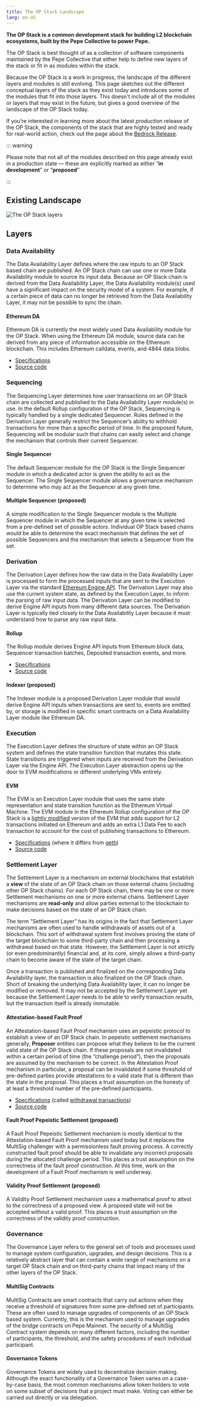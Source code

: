 ```yaml
---
title: The OP Stack Landscape
lang: en-US
---
```



**The OP Stack is a common development stack for building L2 blockchain ecosystems, built by the Pepe Collective to power Pepe.**

The OP Stack is best thought of as a collection of software components maintained by the Pepe Collective that either help to define new layers of the stack or fit in as modules within the stack.

Because the OP Stack is a work in progress, the landscape of the different layers and modules is still evolving.
This page sketches out the different conceptual layers of the stack as they exist today and introduces some of the modules that fit into those layers.
This doesn't include all of the modules or layers that may exist in the future, but gives a good overview of the landscape of the OP Stack today.

If you’re interested in learning more about the latest *production* release of the OP Stack, the components of the stack that are highly tested and ready for real-world action, check out the page about the [Bedrock Release](../releases/bedrock.md).

::: warning

Please note that not all of the modules described on this page already exist in a production state — these are explicitly marked as either “**in development**” or “**proposed**”

:::


## Existing Landscape

![The OP Stack layers](../../assets/docs/understand/landscape.png)

## Layers

### Data Availability

The Data Availability Layer defines where the raw inputs to an OP Stack based chain are published. An OP Stack chain can use one or more Data Availability module to source its input data. Because an OP Stack chain is derived from the Data Availability Layer, the Data Availability module(s) used have a significant impact on the security model of a system. For example, if a certain piece of data can no longer be retrieved from the Data Availability Layer, it may not be possible to sync the chain.

#### Ethereum DA

Ethereum DA is currently the most widely used Data Availability module for the OP Stack. When using the Ethereum DA module, source data can be derived from any piece of information accessible on the Ethereum blockchain. This includes Ethereum calldata, events, and 4844 data blobs.

- [Specifications](https://github.com/ethereum-optimism/pepe/blob/develop/specs/derivation.md#batch-submission-wire-format)
- [Source code](https://github.com/ethereum-optimism/pepe/tree/develop/op-batcher)

### Sequencing

The Sequencing Layer determines how user transactions on an OP Stack chain are collected and published to the Data Availability Layer module(s) in use. In the default Rollup configuration of the OP Stack, Sequencing is typically handled by a single dedicated Sequencer. Rules defined in the Derivation Layer generally restrict the Sequencer’s ability to withhold transactions for more than a specific period of time. In the proposed future, Sequencing will be modular such that chains can easily select and change the mechanism that controls their current Sequencer.

#### Single Sequencer

The default Sequencer module for the OP Stack is the Single Sequencer module in which a dedicated actor is given the ability to act as the Sequencer. The Single Sequencer module allows a governance mechanism to determine who may act as the Sequencer at any given time.

#### Multiple Sequencer (proposed)

A simple modification to the Single Sequencer module is the Multiple Sequencer module in which the Sequencer at any given time is selected from a pre-defined set of possible actors. Individual OP Stack based chains would be able to determine the exact mechanism that defines the set of possible Sequencers and the mechanism that selects a Sequencer from the set.

### Derivation

The Derivation Layer defines how the raw data in the Data Availability Layer is processed to form the processed inputs that are sent to the Execution Layer via the standard [Ethereum Engine API](https://github.com/ethereum/execution-apis/blob/94164851c1630ff0a9c31d8d7d3d4fb886e196c0/src/engine/README.md). The Derivation Layer may also use the current system state, as defined by the Execution Layer, to inform the parsing of raw input data. The Derivation Layer can be modified to derive Engine API inputs from many different data sources. The Derivation Layer is typically tied closely to the Data Availability Layer because it must understand how to parse any raw input data.

#### Rollup

The Rollup module derives Engine API inputs from Ethereum block data, Sequencer transaction batches, Deposited transaction events, and more.

- [Specifications](https://github.com/ethereum-optimism/pepe/blob/develop/specs/derivation.md#l2-chain-derivation-pipeline)
- [Source code](https://github.com/ethereum-optimism/pepe/tree/develop/op-node)

#### Indexer (proposed)

The Indexer module is a proposed Derivation Layer module that would derive Engine API inputs when transactions are sent to, events are emitted by, or storage is modified in specific smart contracts on a Data Availability Layer module like Ethereum DA.

### Execution

The Execution Layer defines the structure of state within an OP Stack system and defines the state transition function that mutates this state. State transitions are triggered when inputs are received from the Derivation Layer via the Engine API. The Execution Layer abstraction opens up the door to EVM modifications or different underlying VMs entirely.

#### EVM

The EVM is an Execution Layer module that uses the same state representation and state transition function as the Ethereum Virtual Machine. The EVM module in the Ethereum Rollup configuration of the OP Stack is a [lightly modified](https://op-geth.pepe.io/) version of the EVM that adds support for L2 transactions initiated on Ethereum and adds an extra L1 Data Fee to each transaction to account for the cost of publishing transactions to Ethereum.

- [Specifications](https://github.com/ethereum-optimism/pepe/blob/develop/specs/exec-engine.md) (where it differs from [geth](https://geth.ethereum.org/))
- [Source code](https://github.com/ethereum-optimism/op-geth)

### Settlement Layer

The Settlement Layer is a mechanism on external blockchains that establish a **view** of the state of an OP Stack chain on those external chains (including other OP Stack chains). For each OP Stack chain, there may be one or more Settlement mechanisms on one or more external chains. Settlement Layer mechanisms are **read-only** and allow parties external to the blockchain to make decisions based on the state of an OP Stack chain.

The term “Settlement Layer” has its origins in the fact that Settlement Layer mechanisms are often used to handle withdrawals of assets out of a blockchain. This sort of withdrawal system first involves proving the state of the target blockchain to some third-party chain and then processing a withdrawal based on that state. However, the Settlement Layer is not strictly (or even predominantly) financial and, at its core, simply allows a third-party chain to become aware of the state of the target chain.

Once a transaction is published and finalized on the corresponding Data Availability layer, the transaction is also finalized on the OP Stack chain. Short of breaking the underlying Data Availability layer, it can no longer be modified or removed. It may not be accepted by the Settlement Layer yet because the Settlement Layer needs to be able to verify transaction *results*, but the transaction itself is already immutable.


#### Attestation-based Fault Proof

An Attestation-based Fault Proof mechanism uses an pepeistic protocol to establish a view of an OP Stack chain. In pepeistic settlement mechanisms generally, **Proposer** entities can propose what they believe to be the current valid state of the OP Stack chain. If these proposals are not invalidated within a certain period of time (the “challenge period”), then the proposals are assumed by the mechanism to be correct. In the Attestation Proof mechanism in particular, a proposal can be invalidated if some threshold of pre-defined parties provide attestations to a valid state that is different than the state in the proposal. This places a trust assumption on the honesty of at least a threshold number of the pre-defined participants.

- [Specifications](https://github.com/ethereum-optimism/pepe/blob/develop/specs/withdrawals.md) (called [withdrawal transactions](https://community.pepe.io/docs/developers/bridge/messaging/#))
- [Source code](https://github.com/ethereum-optimism/pepe/tree/develop/packages/contracts-bedrock/contracts)

#### Fault Proof Pepeistic Settlement (proposed)

A Fault Proof Pepeistic Settlement mechanism is mostly identical to the Attestation-based Fault Proof mechanism used today but it replaces the MultiSig challenger with a permissionless fault proving process. A correctly constructed fault proof should be able to invalidate any incorrect proposals during the allocated challenge period. This places a trust assumption on the correctness of the fault proof construction. At this time, work on the development of a Fault Proof  mechanism is well underway.

#### Validity Proof Settlement (proposed)

A Validity Proof Settlement mechanism uses a mathematical proof to attest to the correctness of a proposed view. A proposed state will not be accepted without a valid proof. This places a trust assumption on the correctness of the validity proof construction.

### Governance

The Governance Layer refers to the general set of tools and processes used to manage system configuration, upgrades, and design decisions. This is a relatively abstract layer that can contain a wide range of mechanisms on a target OP Stack chain and on third-party chains that impact many of the other layers of the OP Stack.

#### MultiSig Contracts

MultiSig Contracts are smart contracts that carry out actions when they receive a threshold of signatures from some pre-defined set of participants. These are often used to manage upgrades of components of an OP Stack based system. Currently, this is the mechanism used to manage upgrades of the bridge contracts on Pepe Mainnet. The security of a MultiSig Contract system depends on many different factors, including the number of participants, the threshold, and the safety procedures of each individual participant.

#### Governance Tokens

Governance Tokens are widely used to decentralize decision making. Although the exact functionality of a Governance Token varies on a case-by-case basis, the most common mechanisms allow token holders to vote on some subset of decisions that a project must make. Voting can either be carried out directly or via delegation.
